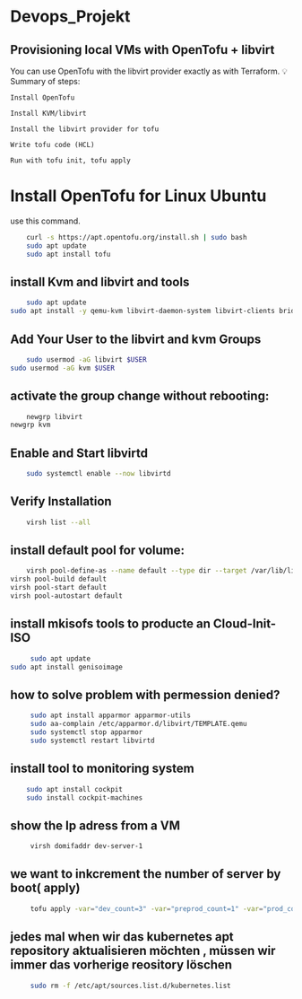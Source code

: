 # Devops_Projekt

## Provisioning local VMs with OpenTofu + libvirt

You can use OpenTofu with the libvirt provider exactly as with Terraform.
💡 Summary of steps:

    Install OpenTofu

    Install KVM/libvirt

    Install the libvirt provider for tofu

    Write tofu code (HCL)

    Run with tofu init, tofu apply

# Install OpenTofu for Linux Ubuntu

use this command.
```sh
    curl -s https://apt.opentofu.org/install.sh | sudo bash
    sudo apt update
    sudo apt install tofu
```

## install Kvm and libvirt and tools

```sh
    sudo apt update
sudo apt install -y qemu-kvm libvirt-daemon-system libvirt-clients bridge-utils virt-manager
```
## Add Your User to the libvirt and kvm Groups

```sh
    sudo usermod -aG libvirt $USER
sudo usermod -aG kvm $USER
```

## activate the group change without rebooting:

```sh
    newgrp libvirt
newgrp kvm
```
## Enable and Start libvirtd 

```sh
    sudo systemctl enable --now libvirtd
```
## Verify Installation

```sh
    virsh list --all
```
## install default pool for volume:
 ```sh
     virsh pool-define-as --name default --type dir --target /var/lib/libvirt/images/
virsh pool-build default
virsh pool-start default
virsh pool-autostart default
```
## install mkisofs tools to producte an Cloud-Init-ISO  

```sh
     sudo apt update
sudo apt install genisoimage
```
## how to solve problem with permession denied?
```sh
     sudo apt install apparmor apparmor-utils
     sudo aa-complain /etc/apparmor.d/libvirt/TEMPLATE.qemu
     sudo systemctl stop apparmor
     sudo systemctl restart libvirtd
```
## install tool to monitoring system
```sh
    sudo apt install cockpit
    sudo install cockpit-machines
```
## show the Ip adress from a VM
```sh
     virsh domifaddr dev-server-1
```
## we want to inkcrement the number of server by boot(  apply) 
```sh
     tofu apply -var="dev_count=3" -var="preprod_count=1" -var="prod_count=5"
```
## jedes mal when wir das kubernetes apt repository aktualisieren möchten , müssen wir immer das vorherige reository löschen
```sh
     sudo rm -f /etc/apt/sources.list.d/kubernetes.list
```
